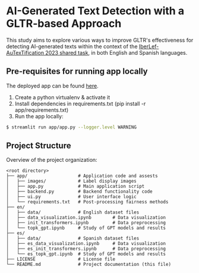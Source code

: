 # AI-Generated Text Detection with a GLTR-based Approach
This study aims to explore various ways to improve GLTR's effectiveness for detecting AI-generated texts within the context of the [IberLef-AuTexTification 2023 shared task](https://arxiv.org/pdf/2309.11285), in both English and Spanish languages.

## Pre-requisites for running app locally
The deployed app can be found [here](https://ai-generated-text-detection-with-gltr-based-approach.streamlit.app).
1. Create a python virtualenv & activate it
2. Install dependencies in requirements.txt (pip install -r app/requirements.txt)
3. Run the app locally:
```bash
$ streamlit run app/app.py --logger.level WARNING
```  

## Project Structure
Overview of the project organization:
```
<root directory>
├── app/                   # Application code and assests
│   ├── images/            # Label display images
│   ├── app.py             # Main application script
│   ├── backend.py         # Backend functionality code
│   ├── ui.py              # User interface logic
│   └── requirements.txt   # Post-processing fairness methods
├── en/                    
│   ├── data/              # English dataset files
│   ├── data_visualization.ipynb        # Data visualization
│   ├── init_transformers.ipynb         # Data preprocessing
│   └── topk_gpt.ipynb     # Study of GPT models and results
├── es/                    
│   ├── data/              # Spanish dataset files
│   ├── es_data_visualization.ipynb     # Data visualization
│   ├── es_init_transformers.ipynb      # Data preprocessing
│   └── es_topk_gpt.ipynb  # Study of GPT models and results
├── LICENSE                # License file
└── README.md              # Project documentation (this file)
```